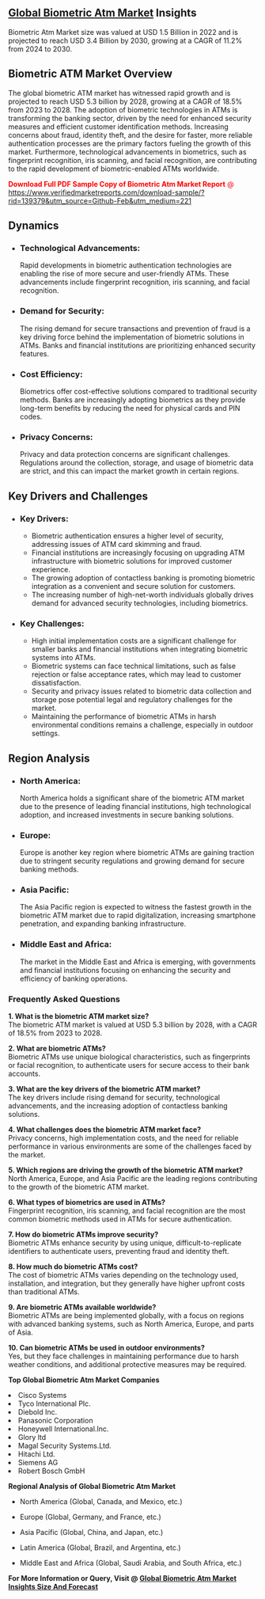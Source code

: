 <h2><a href="https://www.verifiedmarketreports.com/download-sample/?rid=139379&amp;utm_source=Github&amp;utm_medium=221" target="_blank">Global Biometric Atm Market</a> Insights</h2><p>Biometric Atm Market size was valued at USD 1.5 Billion in 2022 and is projected to reach USD 3.4 Billion by 2030, growing at a CAGR of 11.2% from 2024 to 2030.</p><p> <h2>Biometric ATM Market Overview</h2> <p>The global biometric ATM market has witnessed rapid growth and is projected to reach USD 5.3 billion by 2028, growing at a CAGR of 18.5% from 2023 to 2028. The adoption of biometric technologies in ATMs is transforming the banking sector, driven by the need for enhanced security measures and efficient customer identification methods. Increasing concerns about fraud, identity theft, and the desire for faster, more reliable authentication processes are the primary factors fueling the growth of this market. Furthermore, technological advancements in biometrics, such as fingerprint recognition, iris scanning, and facial recognition, are contributing to the rapid development of biometric-enabled ATMs worldwide.</p> <p><p><span class=""><span style="color: #ff0000;"><strong>Download Full PDF Sample Copy of Biometric Atm Market Report</strong> @ </span><a href="https://www.verifiedmarketreports.com/download-sample/?rid=139379&amp;utm_source=Github-Feb&amp;utm_medium=221" target="_blank">https://www.verifiedmarketreports.com/download-sample/?rid=139379&amp;utm_source=Github-Feb&amp;utm_medium=221</a></span></p></p> <h2>Dynamics</h2> <ul> <li><h3>Technological Advancements:</h3> Rapid developments in biometric authentication technologies are enabling the rise of more secure and user-friendly ATMs. These advancements include fingerprint recognition, iris scanning, and facial recognition.</li> <li><h3>Demand for Security:</h3> The rising demand for secure transactions and prevention of fraud is a key driving force behind the implementation of biometric solutions in ATMs. Banks and financial institutions are prioritizing enhanced security features.</li> <li><h3>Cost Efficiency:</h3> Biometrics offer cost-effective solutions compared to traditional security methods. Banks are increasingly adopting biometrics as they provide long-term benefits by reducing the need for physical cards and PIN codes.</li> <li><h3>Privacy Concerns:</h3> Privacy and data protection concerns are significant challenges. Regulations around the collection, storage, and usage of biometric data are strict, and this can impact the market growth in certain regions.</li> </ul> <h2>Key Drivers and Challenges</h2> <ul> <li><h3>Key Drivers:</h3> <ul> <li>Biometric authentication ensures a higher level of security, addressing issues of ATM card skimming and fraud.</li> <li>Financial institutions are increasingly focusing on upgrading ATM infrastructure with biometric solutions for improved customer experience.</li> <li>The growing adoption of contactless banking is promoting biometric integration as a convenient and secure solution for customers.</li> <li>The increasing number of high-net-worth individuals globally drives demand for advanced security technologies, including biometrics.</li> </ul> </li> <li><h3>Key Challenges:</h3> <ul> <li>High initial implementation costs are a significant challenge for smaller banks and financial institutions when integrating biometric systems into ATMs.</li> <li>Biometric systems can face technical limitations, such as false rejection or false acceptance rates, which may lead to customer dissatisfaction.</li> <li>Security and privacy issues related to biometric data collection and storage pose potential legal and regulatory challenges for the market.</li> <li>Maintaining the performance of biometric ATMs in harsh environmental conditions remains a challenge, especially in outdoor settings.</li> </ul> </li> </ul> <h2>Region Analysis</h2> <ul> <li><h3>North America:</h3> North America holds a significant share of the biometric ATM market due to the presence of leading financial institutions, high technological adoption, and increased investments in secure banking solutions.</li> <li><h3>Europe:</h3> Europe is another key region where biometric ATMs are gaining traction due to stringent security regulations and growing demand for secure banking methods.</li> <li><h3>Asia Pacific:</h3> The Asia Pacific region is expected to witness the fastest growth in the biometric ATM market due to rapid digitalization, increasing smartphone penetration, and expanding banking infrastructure.</li> <li><h3>Middle East and Africa:</h3> The market in the Middle East and Africa is emerging, with governments and financial institutions focusing on enhancing the security and efficiency of banking operations.</li> </ul> <h3>Frequently Asked Questions</h3> <p><strong>1. What is the biometric ATM market size?</strong><br> The biometric ATM market is valued at USD 5.3 billion by 2028, with a CAGR of 18.5% from 2023 to 2028.</p> <p><strong>2. What are biometric ATMs?</strong><br> Biometric ATMs use unique biological characteristics, such as fingerprints or facial recognition, to authenticate users for secure access to their bank accounts.</p> <p><strong>3. What are the key drivers of the biometric ATM market?</strong><br> The key drivers include rising demand for security, technological advancements, and the increasing adoption of contactless banking solutions.</p> <p><strong>4. What challenges does the biometric ATM market face?</strong><br> Privacy concerns, high implementation costs, and the need for reliable performance in various environments are some of the challenges faced by the market.</p> <p><strong>5. Which regions are driving the growth of the biometric ATM market?</strong><br> North America, Europe, and Asia Pacific are the leading regions contributing to the growth of the biometric ATM market.</p> <p><strong>6. What types of biometrics are used in ATMs?</strong><br> Fingerprint recognition, iris scanning, and facial recognition are the most common biometric methods used in ATMs for secure authentication.</p> <p><strong>7. How do biometric ATMs improve security?</strong><br> Biometric ATMs enhance security by using unique, difficult-to-replicate identifiers to authenticate users, preventing fraud and identity theft.</p> <p><strong>8. How much do biometric ATMs cost?</strong><br> The cost of biometric ATMs varies depending on the technology used, installation, and integration, but they generally have higher upfront costs than traditional ATMs.</p> <p><strong>9. Are biometric ATMs available worldwide?</strong><br> Biometric ATMs are being implemented globally, with a focus on regions with advanced banking systems, such as North America, Europe, and parts of Asia.</p> <p><strong>10. Can biometric ATMs be used in outdoor environments?</strong><br> Yes, but they face challenges in maintaining performance due to harsh weather conditions, and additional protective measures may be required.</p> </p><p><strong>Top Global Biometric Atm Market Companies</strong></p><div data-test-id=""><p><li>Cisco Systems</li><li> Tyco International Plc.</li><li> Diebold Inc.</li><li> Panasonic Corporation</li><li> Honeywell International.Inc.</li><li> Glory ltd</li><li> Magal Security Systems.Ltd.</li><li> Hitachi Ltd.</li><li> Siemens AG</li><li> Robert Bosch GmbH</li></p><div><strong>Regional Analysis of&nbsp;Global Biometric Atm Market</strong></div><ul><li dir="ltr"><p dir="ltr">North America&nbsp;(Global, Canada, and Mexico, etc.)</p></li><li dir="ltr"><p dir="ltr">Europe (Global, Germany, and France, etc.)</p></li><li dir="ltr"><p dir="ltr">Asia Pacific&nbsp;(Global, China, and Japan, etc.)</p></li><li dir="ltr"><p dir="ltr">Latin America&nbsp;(Global, Brazil, and Argentina, etc.)</p></li><li dir="ltr">Middle East and Africa&nbsp;(Global, Saudi Arabia, and South Africa, etc.)</li></ul><p><strong>For More Information or Query, Visit @&nbsp;</strong><strong><a href="https://www.verifiedmarketreports.com/product/global-biometric-atm-market-report-2019-competitive-landscape-trends-and-opportunities/?utm_source=Github&amp;utm_medium=221" target="_blank">Global Biometric Atm Market Insights Size And Forecast</a></strong></p></div>

